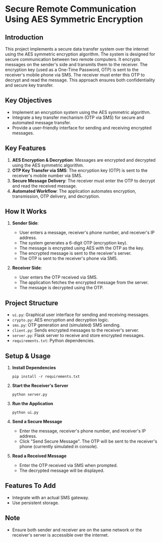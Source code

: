 # Secure Remote Communication Using AES Symmetric Encryption

## Introduction

This project implements a secure data transfer system over the internet using the AES symmetric encryption algorithm. The system is designed for secure communication between two remote computers. It encrypts messages on the sender's side and transmits them to the receiver. The encryption key (used as a One-Time Password, OTP) is sent to the receiver's mobile phone via SMS. The receiver must enter this OTP to decrypt and read the message. This approach ensures both confidentiality and secure key transfer.

## Key Objectives

- Implement an encryption system using the AES symmetric algorithm.
- Integrate a key transfer mechanism (OTP via SMS) for secure and automated message transfer.
- Provide a user-friendly interface for sending and receiving encrypted messages.

## Key Features

1. **AES Encryption & Decryption**: Messages are encrypted and decrypted using the AES symmetric algorithm.
2. **OTP Key Transfer via SMS**: The encryption key (OTP) is sent to the receiver's mobile number via SMS.
3. **Secure Message Delivery**: The receiver must enter the OTP to decrypt and read the received message.
4. **Automated Workflow**: The application automates encryption, transmission, OTP delivery, and decryption.

## How It Works

1. **Sender Side**:
   - User enters a message, receiver's phone number, and receiver's IP address.
   - The system generates a 6-digit OTP (encryption key).
   - The message is encrypted using AES with the OTP as the key.
   - The encrypted message is sent to the receiver's server.
   - The OTP is sent to the receiver's phone via SMS.

2. **Receiver Side**:
   - User enters the OTP received via SMS.
   - The application fetches the encrypted message from the server.
   - The message is decrypted using the OTP.

## Project Structure

- `ui.py`: Graphical user interface for sending and receiving messages.
- `crypto.py`: AES encryption and decryption logic.
- `sms.py`: OTP generation and (simulated) SMS sending.
- `client.py`: Sends encrypted messages to the receiver's server.
- `server.py`: Flask server to receive and store encrypted messages.
- `requirements.txt`: Python dependencies.

## Setup & Usage

1. **Install Dependencies**
   ```
   pip install -r requirements.txt
   ```

2. **Start the Receiver's Server**
   ```
   python server.py
   ```

3. **Run the Application**
   ```
   python ui.py
   ```

4. **Send a Secure Message**
   - Enter the message, receiver's phone number, and receiver's IP address.
   - Click "Send Secure Message". The OTP will be sent to the receiver's phone (currently simulated in console).

5. **Read a Received Message**
   - Enter the OTP received via SMS when prompted.
   - The decrypted message will be displayed.

## Features To Add

- Integrate with an actual SMS gateway.
- Use persistent storage.

## Note
- Ensure both sender and receiver are on the same network or the receiver's server is accessible over the internet.





